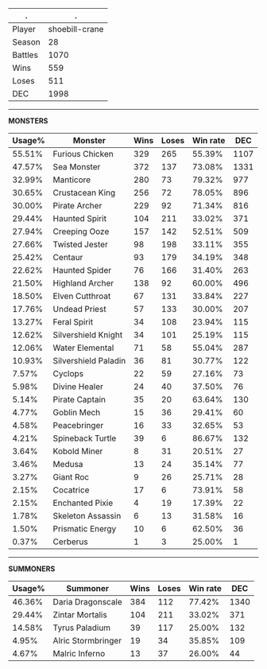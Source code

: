 .|.
|-|-
Player|shoebill-crane
Season|28
Battles|1070
Wins|559
Loses|511
DEC|1998

---
**MONSTERS**

Usage%|Monster|Wins|Loses|Win rate|DEC|
-|-|-|-|-|-|
55.51%|Furious Chicken|329|265|55.39%|1107|
47.57%|Sea Monster|372|137|73.08%|1331|
32.99%|Manticore|280|73|79.32%|977|
30.65%|Crustacean King|256|72|78.05%|896|
30.00%|Pirate Archer|229|92|71.34%|816|
29.44%|Haunted Spirit|104|211|33.02%|371|
27.94%|Creeping Ooze|157|142|52.51%|509|
27.66%|Twisted Jester|98|198|33.11%|355|
25.42%|Centaur|93|179|34.19%|348|
22.62%|Haunted Spider|76|166|31.40%|263|
21.50%|Highland Archer|138|92|60.00%|496|
18.50%|Elven Cutthroat|67|131|33.84%|227|
17.76%|Undead Priest|57|133|30.00%|207|
13.27%|Feral Spirit|34|108|23.94%|115|
12.62%|Silvershield Knight|34|101|25.19%|115|
12.06%|Water Elemental|71|58|55.04%|287|
10.93%|Silvershield Paladin|36|81|30.77%|122|
7.57%|Cyclops|22|59|27.16%|73|
5.98%|Divine Healer|24|40|37.50%|76|
5.14%|Pirate Captain|35|20|63.64%|130|
4.77%|Goblin Mech|15|36|29.41%|60|
4.58%|Peacebringer|16|33|32.65%|53|
4.21%|Spineback Turtle|39|6|86.67%|132|
3.64%|Kobold Miner|8|31|20.51%|27|
3.46%|Medusa|13|24|35.14%|77|
3.27%|Giant Roc|9|26|25.71%|28|
2.15%|Cocatrice|17|6|73.91%|58|
2.15%|Enchanted Pixie|4|19|17.39%|22|
1.78%|Skeleton Assassin|6|13|31.58%|16|
1.50%|Prismatic Energy|10|6|62.50%|36|
0.37%|Cerberus|1|3|25.00%|1|

---
**SUMMONERS**

Usage%|Summoner|Wins|Loses|Win rate|DEC|
-|-|-|-|-|-|
46.36%|Daria Dragonscale|384|112|77.42%|1340|
29.44%|Zintar Mortalis|104|211|33.02%|371|
14.58%|Tyrus Paladium|39|117|25.00%|132|
4.95%|Alric Stormbringer|19|34|35.85%|109|
4.67%|Malric Inferno|13|37|26.00%|44|
